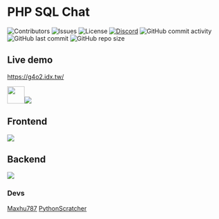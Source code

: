 # PHP SQL Chat

![Contributors](https://img.shields.io/github/contributors/g4o2-chat/PHP-SQL-Chat?color=blue) 
![Issues](https://img.shields.io/github/issues/g4o2-chat/PHP-SQL-Chat?color=blue) 
![License](https://img.shields.io/github/license/g4o2-chat/PHP-SQL-Chat?color=blue) 
[![Discord](https://img.shields.io/discord/936428193521487953?color=5865F2&label=Discord%20server&logo=Discord&logoColor=blue)](https://discord.com/invite/UxNjRrT6RY)
![GitHub commit activity](https://img.shields.io/github/commit-activity/w/g4o2-chat/PHP-SQL-Chat?label=Commits&color=red) 
![GitHub last commit](https://img.shields.io/github/last-commit/g4o2-chat/PHP-SQL-Chat?color=red) 
![GitHub repo size](https://img.shields.io/github/repo-size/g4o2/PHP-SQL-Chat) 

## Live demo
<a href="https://g4o2.idx.tw/">https://g4o2.idx.tw/</a>

<img height="40px" src="https://www.php.net/images/logos/new-php-logo.svg"><img  src="https://www.mysql.com/common/logos/powered-by-mysql-88x31-wob.png">
## Frontend
<a align="center" href="https://github.com/g4o2/PHP-SQL-Chat">
  <img src="https://github-readme-stats.vercel.app/api/pin/?username=php-sql-chat&repo=PHP-SQL-Chat&theme=react&bg_color=0D1117"/>
</a>

## Backend
<a align="center" href="https://github.com/g4o2/g4o2-api">
  <img src="https://github-readme-stats.vercel.app/api/pin/?username=php-sql-chat&repo=g4o2-api&theme=react&bg_color=0D1117"/>
</a>

### Devs
<a href="https://github.com/Maxhu787">Maxhu787</a>
<a href="https://github.com/PythonScratcher">PythonScratcher</a><br/>
